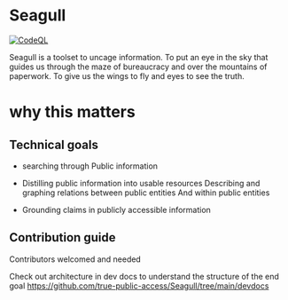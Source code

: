 
# Seagull 
[![CodeQL](https://github.com/true-public-access/begel/actions/workflows/github-code-scanning/codeql/badge.svg)](https://github.com/true-public-access/begel/actions/workflows/github-code-scanning/codeql)

Seagull is a toolset to uncage information. To put an eye in the sky that guides us through the maze of bureaucracy and over the mountains of paperwork. To give us the wings to fly and eyes to see the truth. 

# why this matters 

## Technical goals 

* searching through Public information

* Distilling public information into usable resources  Describing and graphing relations between public entities And within public entities

* Grounding claims in publicly accessible information 

## Contribution guide 

Contributors welcomed and needed

Check out architecture in dev docs to understand the structure of the end goal
https://github.com/true-public-access/Seagull/tree/main/devdocs
